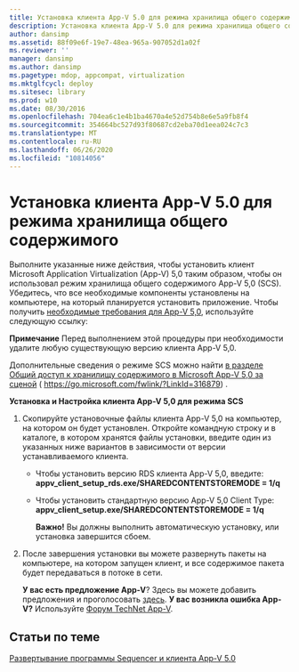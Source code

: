 ```yaml
---
title: Установка клиента App-V 5.0 для режима хранилища общего содержимого
description: Установка клиента App-V 5.0 для режима хранилища общего содержимого
author: dansimp
ms.assetid: 88f09e6f-19e7-48ea-965a-907052d1a02f
ms.reviewer: ''
manager: dansimp
ms.author: dansimp
ms.pagetype: mdop, appcompat, virtualization
ms.mktglfcycl: deploy
ms.sitesec: library
ms.prod: w10
ms.date: 08/30/2016
ms.openlocfilehash: 704ea6c1e4b1ba4670a4e52d754b8e6e5a9fb8f4
ms.sourcegitcommit: 354664bc527d93f80687cd2eba70d1eea024c7c3
ms.translationtype: MT
ms.contentlocale: ru-RU
ms.lasthandoff: 06/26/2020
ms.locfileid: "10814056"
---
```

# Установка клиента App-V 5.0 для режима хранилища общего содержимого


Выполните указанные ниже действия, чтобы установить клиент Microsoft Application Virtualization (App-V) 5,0 таким образом, чтобы он использовал режим хранилища общего содержимого App-V 5,0 (SCS). Убедитесь, что все необходимые компоненты установлены на компьютере, на который планируется установить приложение. Чтобы получить [необходимые требования для App-V 5,0](app-v-50-prerequisites.md), используйте следующую ссылку:

**Примечание**  Перед выполнением этой процедуры при необходимости удалите любую существующую версию клиента App-V 5,0.

 

Дополнительные сведения о режиме SCS можно найти [в разделе Общий доступ к хранилищу содержимого в Microsoft App-V 5,0 за сценой](https://go.microsoft.com/fwlink/?LinkId=316879) ( https://go.microsoft.com/fwlink/?LinkId=316879) .

**Установка и Настройка клиента App-V 5,0 для режима SCS**

1.  Скопируйте установочные файлы клиента App-V 5,0 на компьютер, на котором он будет установлен. Откройте командную строку и в каталоге, в котором хранятся файлы установки, введите один из указанных ниже вариантов в зависимости от версии устанавливаемого клиента.

    -   Чтобы установить версию RDS клиента App-V 5,0, введите: **appv\_client\_setup\_rds.exe/SHAREDCONTENTSTOREMODE = 1/q**

    -   Чтобы установить стандартную версию App-V 5,0 Client Type: **appv\_client\_setup.exe/SHAREDCONTENTSTOREMODE = 1/q**

        **Важно!**  Вы должны выполнить автоматическую установку, или установка завершится сбоем.

         

2.  После завершения установки вы можете развернуть пакеты на компьютере, на котором запущен клиент, и все содержимое пакета будет передаваться в потоке в сети.

    **У вас есть предложение App-V**? Здесь вы можете добавить предложения и проголосовать [здесь](http://appv.uservoice.com/forums/280448-microsoft-application-virtualization). **У вас возникла ошибка App-V?** Используйте [Форум TechNet App-V](https://social.technet.microsoft.com/Forums/home?forum=mdopappv).

## Статьи по теме


[Развертывание программы Sequencer и клиента App-V 5.0](deploying-the-app-v-50-sequencer-and-client.md)

 

 





